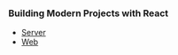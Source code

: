 ### Building Modern Projects with React

* [Server](https://github.com/lucasrmagalhaes/building_modern_projects-react/blob/main/server/README.md)
* [Web](https://github.com/lucasrmagalhaes/building_modern_projects-react/blob/main/web/README.md)
